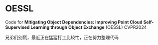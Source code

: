 # OESSL
Code for **Mitigating Object Dependencies: Improving Point Cloud Self-Supervised Learning through Object Exchange** (OESSL) CVPR2024

兄弟们别慌，最近正在猛猛打工比较忙，正在努力整理代码
